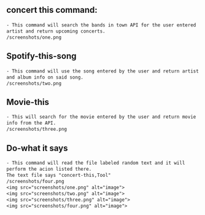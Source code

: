 ## concert this command:
    - This command will search the bands in town API for the user entered artist and return upcoming concerts.
    /screenshots/one.png
## Spotify-this-song
    - This command will use the song entered by the user and return artist and album info on said song.
    /screenshots/two.png
##	Movie-this
    - This will search for the movie entered by the user and return movie info from the API.
    /screenshots/three.png
## Do-what it says
    - This command will read the file labeled random text and it will perform the acion listed there.
    The text file says "concert-this,Tool"
    /screenshots/four.png
    <img src="screenshots/one.png" alt="image">
    <img src="screenshots/two.png" alt="image">
    <img src="screenshots/three.png" alt="image">
    <img src="screenshots/four.png" alt="image">